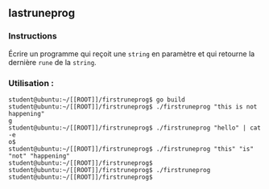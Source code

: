 ## lastruneprog

### Instructions

Écrire un programme qui reçoit une `string` en paramètre et qui retourne la dernière `rune` de la `string`.

### Utilisation :

```console
student@ubuntu:~/[[ROOT]]/firstruneprog$ go build
student@ubuntu:~/[[ROOT]]/firstruneprog$ ./firstruneprog "this is not happening"
g
student@ubuntu:~/[[ROOT]]/firstruneprog$ ./firstruneprog "hello" | cat -e
o$
student@ubuntu:~/[[ROOT]]/firstruneprog$ ./firstruneprog "this" "is" "not" "happening"
student@ubuntu:~/[[ROOT]]/firstruneprog$
student@ubuntu:~/[[ROOT]]/firstruneprog$ ./firstruneprog
student@ubuntu:~/[[ROOT]]/firstruneprog$
```
